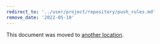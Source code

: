 ```yaml
---
redirect_to: '../user/project/repository/push_rules.md'
remove_date: '2022-05-10'
---
```


This document was moved to [another location](../user/project/repository/push_rules.md).

<!-- This redirect file can be deleted after <2022-05-10>. -->
<!-- Redirects that point to other docs in the same project expire in three months. -->
<!-- Redirects that point to docs in a different project or site (for example, link is not relative and starts with `https:`) expire in one year. -->
<!-- Before deletion, see: https://docs.gitlab.com/ee/development/documentation/redirects.html -->
